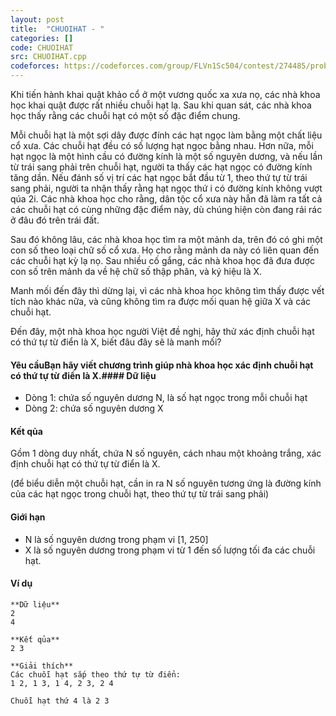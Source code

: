 ```yaml
---
layout: post
title:  "CHUOIHAT - "
categories: []
code: CHUOIHAT
src: CHUOIHAT.cpp
codeforces: https://codeforces.com/group/FLVn1Sc504/contest/274485/problem/W
---
```




  


Khi tiến hành khai quật khảo cổ ở một vương quốc xa xưa nọ, các nhà khoa học khai quật được rất nhiều chuỗi hạt lạ. Sau khi quan sát, các nhà khoa học thấy rằng các chuỗi hạt có một số đặc điểm chung.

Mỗi chuỗi hạt là một sợi dây được đính các hạt ngọc làm bằng một chất liệu cổ xưa. Các chuỗi hạt đều có số lượng hạt ngọc bằng nhau. Hơn nữa, mỗi hạt ngọc là một hình cầu có đường kính là một số nguyên dương, và nếu lần từ trái sang phải trên chuỗi hạt, người ta thấy các hạt ngọc có đường kính tăng dần. Nếu đánh số vị trí các hạt ngọc bắt đầu từ 1, theo thứ tự từ trái sang phải, người ta nhận thấy rằng hạt ngọc thứ i có đường kính không vượt qúa 2i. Các nhà khoa học cho rằng, dân tộc cổ xưa này hẳn đã làm ra tất cả các chuỗi hạt có cùng những đặc điểm này, dù chúng hiện còn đang rải rác ở đâu đó trên trái đất.

Sau đó không lâu, các nhà khoa học tìm ra một mảnh da, trên đó có ghi một con số theo loại chữ số cổ xưa. Họ cho rằng mảnh da này có liên quan đến các chuỗi hạt kỳ lạ nọ. Sau nhiều cố gắng, các nhà khoa học đã đưa được con số trên mảnh da về hệ chữ số thập phân, và ký hiệu là X.

Manh mối đến đây thì dừng lại, vì các nhà khoa học không tìm thấy được vết tích nào khác nữa, và cũng không tìm ra được mối quan hệ giữa X và các chuỗi hạt.

Đến đây, một nhà khoa học người Việt đề nghị, hãy thử xác định chuỗi hạt có thứ tự từ điển là X, biết đâu đây sẽ là manh mối?

#### Yêu cầuBạn hãy viết chương trình giúp nhà khoa học xác định chuỗi hạt có thứ tự từ điển là X.#### Dữ liệu

*   Dòng 1: chứa số nguyên dương N, là số hạt ngọc trong mỗi chuỗi hạt
*   Dòng 2: chứa số nguyên dương X

#### Kết qủa

Gồm 1 dòng duy nhất, chứa N số nguyên, cách nhau một khoảng trắng, xác định chuỗi hạt có thứ tự từ điển là X.

(để biểu diễn một chuỗi hạt, cần in ra N số nguyên tương ứng là đường kính của các hạt ngọc trong chuỗi hạt, theo thứ tự từ trái sang phải)

#### Giới hạn

*   N là số nguyên dương trong phạm vi \[1, 250\]
*   X là số nguyên dương trong phạm vi từ 1 đến số lượng tối đa các chuỗi hạt.

#### Ví dụ

```
**Dữ liệu**
2
4

**Kết qủa**
2 3

**Giải thích**
Các chuỗi hạt sắp theo thứ tự từ điển:
1 2, 1 3, 1 4, 2 3, 2 4

Chuỗi hạt thứ 4 là 2 3


	


```

<!--more-->

